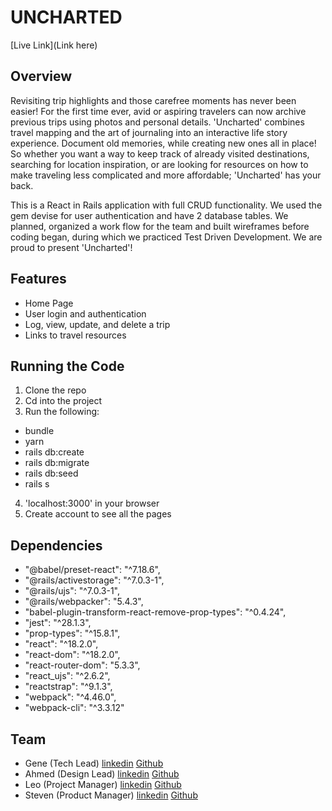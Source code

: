 # UNCHARTED   
[Live Link](Link here)

## Overview
Revisiting trip highlights and those carefree moments has never been easier! For the first time ever, avid or aspiring travelers can now archive previous trips using photos and personal details. 'Uncharted' combines travel mapping and the art of journaling into an interactive life story experience. Document old memories, while creating new ones all in place! So whether you want a way to keep track of already visited destinations, searching for location inspiration, or are looking for resources on how to make traveling less complicated and more affordable; 'Uncharted' has your back.   

This is a React in Rails application with full CRUD functionality. We used the gem devise for user authentication and have 2 database tables. We planned, organized a work flow for the team and built wireframes before coding began, during which we practiced Test Driven Development. We are proud to present 'Uncharted'!

## Features
- Home Page
- User login and authentication
- Log, view, update, and delete a trip 
- Links to travel resources

## Running the Code
1. Clone the repo 
2. Cd into the project
3. Run the following:
- bundle
- yarn
- rails db:create
- rails db:migrate
- rails db:seed
- rails s
4. 'localhost:3000' in your browser 
5. Create account to see all the pages


## Dependencies
- "@babel/preset-react": "^7.18.6",
- "@rails/activestorage": "^7.0.3-1",
- "@rails/ujs": "^7.0.3-1",
- "@rails/webpacker": "5.4.3",
- "babel-plugin-transform-react-remove-prop-types": "^0.4.24",
- "jest": "^28.1.3",
- "prop-types": "^15.8.1",
- "react": "^18.2.0",
- "react-dom": "^18.2.0",
- "react-router-dom": "5.3.3",
- "react_ujs": "^2.6.2",
- "reactstrap": "^9.1.3",
- "webpack": "^4.46.0",
- "webpack-cli": "^3.3.12"

## Team
- Gene (Tech Lead) [linkedin](https://www.linkedin.com/in/gene-martinez/) [Github](https://github.com/Genemichael25)
- Ahmed (Design Lead) [linkedin](https://www.linkedin.com/in/ahmed-alkhafaji/) [Github](https://github.com/Ahmedkhafaji)
- Leo (Project Manager) [linkedin](https://www.linkedin.com/in/leo-contreras/) [Github](https://github.com/LeoContreras93)
- Steven (Product Manager) [linkedin](https://www.linkedin.com/in/steven-charlez-dunn/) [Github](https://github.com/scharlez)

